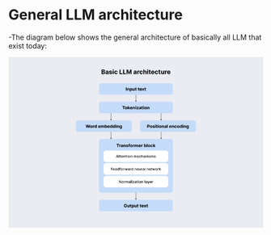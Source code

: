 # General LLM architecture
-The diagram below shows the general architecture of basically all LLM that exist today:

![Output examples](./deepseek_assets/Basic-LLM-architecture.webp)



